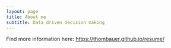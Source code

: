 ```yaml
---
layout: page
title: About me
subtitle: Data driven decision making
---
```


Find more information here:
https://thombauer.github.io/resume/
